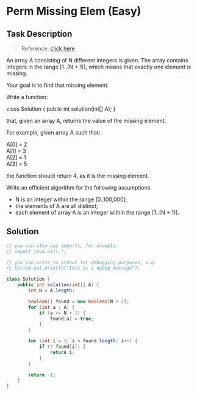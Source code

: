 # Perm Missing Elem (Easy)

## Task Description

> Reference: [click here](https://app.codility.com/programmers/lessons/3-time_complexity/perm_missing_elem/)

An array A consisting of N different integers is given. The array contains integers in the range [1..(N + 1)], which means that exactly one element is missing.

Your goal is to find that missing element.

Write a function:

class Solution { public int solution(int[] A); }

that, given an array A, returns the value of the missing element.

For example, given array A such that:

A[0] = 2    
A[1] = 3    
A[2] = 1    
A[3] = 5    

the function should return 4, as it is the missing element.

Write an efficient algorithm for the following assumptions:

* N is an integer within the range [0..100,000];
* the elements of A are all distinct;
* each element of array A is an integer within the range [1..(N + 1)].

## Solution

```java
// you can also use imports, for example:
// import java.util.*;

// you can write to stdout for debugging purposes, e.g.
// System.out.println("this is a debug message");

class Solution {
    public int solution(int[] A) {
        int N = A.length;

        boolean[] found = new boolean[N + 2];
        for (int a : A) {
            if (a <= N + 1) {
                found[a] = true;
            }
        }

        for (int i = 1; i < found.length; i++) {
            if (! found[i]) {
                return i;
            }
        }

        return -1;
    }
}
```